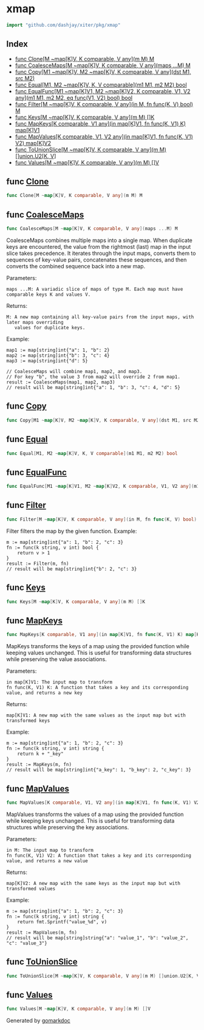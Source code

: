 <!-- Code generated by gomarkdoc. DO NOT EDIT -->

# xmap

```go
import "github.com/dashjay/xiter/pkg/xmap"
```

## Index

- [func Clone\[M \~map\[K\]V, K comparable, V any\]\(m M\) M](<#Clone>)
- [func CoalesceMaps\[M \~map\[K\]V, K comparable, V any\]\(maps ...M\) M](<#CoalesceMaps>)
- [func Copy\[M1 \~map\[K\]V, M2 \~map\[K\]V, K comparable, V any\]\(dst M1, src M2\)](<#Copy>)
- [func Equal\[M1, M2 \~map\[K\]V, K, V comparable\]\(m1 M1, m2 M2\) bool](<#Equal>)
- [func EqualFunc\[M1 \~map\[K\]V1, M2 \~map\[K\]V2, K comparable, V1, V2 any\]\(m1 M1, m2 M2, eq func\(V1, V2\) bool\) bool](<#EqualFunc>)
- [func Filter\[M \~map\[K\]V, K comparable, V any\]\(in M, fn func\(K, V\) bool\) M](<#Filter>)
- [func Keys\[M \~map\[K\]V, K comparable, V any\]\(m M\) \[\]K](<#Keys>)
- [func MapKeys\[K comparable, V1 any\]\(in map\[K\]V1, fn func\(K, V1\) K\) map\[K\]V1](<#MapKeys>)
- [func MapValues\[K comparable, V1, V2 any\]\(in map\[K\]V1, fn func\(K, V1\) V2\) map\[K\]V2](<#MapValues>)
- [func ToUnionSlice\[M \~map\[K\]V, K comparable, V any\]\(m M\) \[\]union.U2\[K, V\]](<#ToUnionSlice>)
- [func Values\[M \~map\[K\]V, K comparable, V any\]\(m M\) \[\]V](<#Values>)


<a name="Clone"></a>
## func [Clone](<https://github.com/dashjay/xiter/blob/main/pkg/xmap/xmap.go#L13>)

```go
func Clone[M ~map[K]V, K comparable, V any](m M) M
```



<a name="CoalesceMaps"></a>
## func [CoalesceMaps](<https://github.com/dashjay/xiter/blob/main/pkg/xmap/xmap_common.go#L31>)

```go
func CoalesceMaps[M ~map[K]V, K comparable, V any](maps ...M) M
```

CoalesceMaps combines multiple maps into a single map. When duplicate keys are encountered, the value from the rightmost \(last\) map in the input slice takes precedence. It iterates through the input maps, converts them to sequences of key\-value pairs, concatenates these sequences, and then converts the combined sequence back into a new map.

Parameters:

```
maps ...M: A variadic slice of maps of type M. Each map must have comparable keys K and values V.
```

Returns:

```
M: A new map containing all key-value pairs from the input maps, with later maps overriding
   values for duplicate keys.
```

Example:

```
map1 := map[string]int{"a": 1, "b": 2}
map2 := map[string]int{"b": 3, "c": 4}
map3 := map[string]int{"d": 5}

// CoalesceMaps will combine map1, map2, and map3.
// For key "b", the value 3 from map2 will override 2 from map1.
result := CoalesceMaps(map1, map2, map3)
// result will be map[string]int{"a": 1, "b": 3, "c": 4, "d": 5}
```

<a name="Copy"></a>
## func [Copy](<https://github.com/dashjay/xiter/blob/main/pkg/xmap/xmap.go#L25>)

```go
func Copy[M1 ~map[K]V, M2 ~map[K]V, K comparable, V any](dst M1, src M2)
```



<a name="Equal"></a>
## func [Equal](<https://github.com/dashjay/xiter/blob/main/pkg/xmap/xmap.go#L17>)

```go
func Equal[M1, M2 ~map[K]V, K, V comparable](m1 M1, m2 M2) bool
```



<a name="EqualFunc"></a>
## func [EqualFunc](<https://github.com/dashjay/xiter/blob/main/pkg/xmap/xmap.go#L21>)

```go
func EqualFunc[M1 ~map[K]V1, M2 ~map[K]V2, K comparable, V1, V2 any](m1 M1, m2 M2, eq func(V1, V2) bool) bool
```



<a name="Filter"></a>
## func [Filter](<https://github.com/dashjay/xiter/blob/main/pkg/xmap/xmap_common.go#L48>)

```go
func Filter[M ~map[K]V, K comparable, V any](in M, fn func(K, V) bool) M
```

Filter filters the map by the given function. Example:

```
m := map[string]int{"a": 1, "b": 2, "c": 3}
fn := func(k string, v int) bool {
	return v > 1
}
result := Filter(m, fn)
// result will be map[string]int{"b": 2, "c": 3}
```

<a name="Keys"></a>
## func [Keys](<https://github.com/dashjay/xiter/blob/main/pkg/xmap/xmap.go#L29>)

```go
func Keys[M ~map[K]V, K comparable, V any](m M) []K
```



<a name="MapKeys"></a>
## func [MapKeys](<https://github.com/dashjay/xiter/blob/main/pkg/xmap/xmap_common.go#L96>)

```go
func MapKeys[K comparable, V1 any](in map[K]V1, fn func(K, V1) K) map[K]V1
```

MapKeys transforms the keys of a map using the provided function while keeping values unchanged. This is useful for transforming data structures while preserving the value associations.

Parameters:

```
in map[K]V1: The input map to transform
fn func(K, V1) K: A function that takes a key and its corresponding value, and returns a new key
```

Returns:

```
map[K]V1: A new map with the same values as the input map but with transformed keys
```

Example:

```
m := map[string]int{"a": 1, "b": 2, "c": 3}
fn := func(k string, v int) string {
	return k + "_key"
}
result := MapKeys(m, fn)
// result will be map[string]int{"a_key": 1, "b_key": 2, "c_key": 3}
```

<a name="MapValues"></a>
## func [MapValues](<https://github.com/dashjay/xiter/blob/main/pkg/xmap/xmap_common.go#L72>)

```go
func MapValues[K comparable, V1, V2 any](in map[K]V1, fn func(K, V1) V2) map[K]V2
```

MapValues transforms the values of a map using the provided function while keeping keys unchanged. This is useful for transforming data structures while preserving the key associations.

Parameters:

```
in M: The input map to transform
fn func(K, V1) V2: A function that takes a key and its corresponding value, and returns a new value
```

Returns:

```
map[K]V2: A new map with the same keys as the input map but with transformed values
```

Example:

```
m := map[string]int{"a": 1, "b": 2, "c": 3}
fn := func(k string, v int) string {
	return fmt.Sprintf("value_%d", v)
}
result := MapValues(m, fn)
// result will be map[string]string{"a": "value_1", "b": "value_2", "c": "value_3"}
```

<a name="ToUnionSlice"></a>
## func [ToUnionSlice](<https://github.com/dashjay/xiter/blob/main/pkg/xmap/xmap.go#L37>)

```go
func ToUnionSlice[M ~map[K]V, K comparable, V any](m M) []union.U2[K, V]
```



<a name="Values"></a>
## func [Values](<https://github.com/dashjay/xiter/blob/main/pkg/xmap/xmap.go#L33>)

```go
func Values[M ~map[K]V, K comparable, V any](m M) []V
```



Generated by [gomarkdoc](<https://github.com/princjef/gomarkdoc>)
